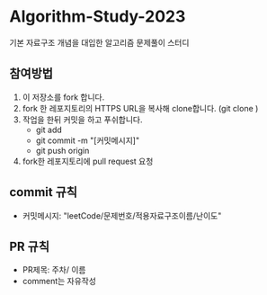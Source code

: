 # Algorithm-Study-2023

기본 자료구조 개념을 대입한 알고리즘 문제풀이 스터디


## 참여방법

1. 이 저장소를 fork 합니다.
2. fork 한 레포지토리의 HTTPS URL을 복사해 clone합니다. (git clone <URL>)
3. 작업을 한뒤 커밋을 하고 푸쉬합니다.
    - git add
    - git commit -m "[커밋메시지]"
    - git push origin
4. fork한 레포지토리에 pull request 요청
  
  
## commit 규칙

-   커밋메시지: "leetCode/문제번호/적용자료구조이름/난이도"

  
## PR 규칙

-   PR제목: 주차/ 이름
-   comment는 자유작성
